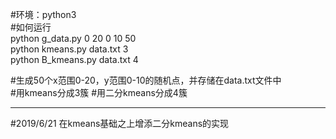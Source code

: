 #环境：python3  
#如何运行  
python g_data.py 0 20 0 10 50     
python kmeans.py data.txt 3  
python B_kmeans.py data.txt 4

#生成50个x范围0-20，y范围0-10的随机点，并存储在data.txt文件中  
#用kmeans分成3簇
#用二分kmeans分成4簇  

------------------------
#2019/6/21 在kmeans基础之上增添二分kmeans的实现
